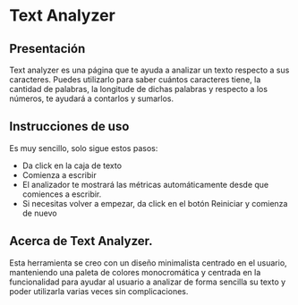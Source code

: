 # Text Analyzer

## Presentación
Text analyzer es una página que te ayuda a analizar un texto respecto a sus caracteres. Puedes utilizarlo para saber cuántos caracteres tiene, la cantidad de palabras, la longitude de dichas palabras y respecto a los números, te ayudará a contarlos y sumarlos. 

## Instrucciones de uso
Es muy sencillo, solo sigue estos pasos: 
* Da click en la caja de texto
* Comienza a escribir
* El analizador te mostrará las métricas automáticamente desde que comiences a escribir. 
* Si necesitas volver a empezar, da click en el botón Reiniciar y comienza de nuevo

## Acerca de Text Analyzer.
Esta herramienta se creo con un diseño minimalista centrado en el usuario, manteniendo una paleta de colores monocromática y centrada en la funcionalidad para ayudar al usuario a analizar de forma sencilla su texto y poder utilizarla varias veces sin complicaciones.